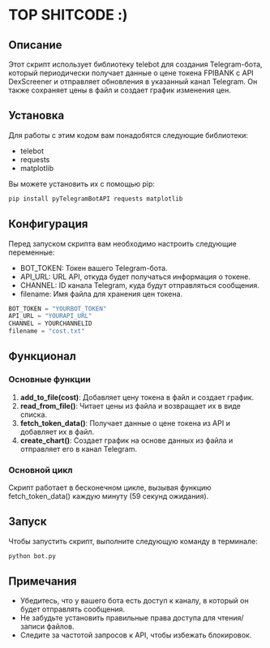 # TOP SHITCODE :)

## Описание

Этот скрипт использует библиотеку telebot для создания Telegram-бота, который периодически получает данные о цене токена FPIBANK с API DexScreener и отправляет обновления в указанный канал Telegram. Он также сохраняет цены в файл и создает график изменения цен.

## Установка

Для работы с этим кодом вам понадобятся следующие библиотеки:

- telebot
- requests
- matplotlib

Вы можете установить их с помощью pip:

```bash
pip install pyTelegramBotAPI requests matplotlib
```
## Конфигурация

Перед запуском скрипта вам необходимо настроить следующие переменные:

- BOT_TOKEN: Токен вашего Telegram-бота.
- API_URL: URL API, откуда будет получаться информация о токене.
- CHANNEL: ID канала Telegram, куда будут отправляться сообщения.
- filename: Имя файла для хранения цен токена.

```python
BOT_TOKEN = "YOURBOT_TOKEN"
API_URL = "YOURAPI_URL"
CHANNEL = YOURCHANNELID
filename = "cost.txt"
```
## Функционал

### Основные функции

1. **add_to_file(cost)**: Добавляет цену токена в файл и создает график.
2. **read_from_file()**: Читает цены из файла и возвращает их в виде списка.
3. **fetch_token_data()**: Получает данные о цене токена из API и добавляет их в файл.
4. **create_chart()**: Создает график на основе данных из файла и отправляет его в канал Telegram.

### Основной цикл

Скрипт работает в бесконечном цикле, вызывая функцию fetch_token_data() каждую минуту (59 секунд ожидания).

## Запуск

Чтобы запустить скрипт, выполните следующую команду в терминале:

```bash
python bot.py
```
## Примечания

- Убедитесь, что у вашего бота есть доступ к каналу, в который он будет отправлять сообщения.
- Не забудьте установить правильные права доступа для чтения/записи файлов.
- Следите за частотой запросов к API, чтобы избежать блокировок.
